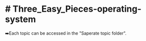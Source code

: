 <h1># Three_Easy_Pieces-operating-system</h1>
➡️Each topic can be accessed in  the "Saperate topic folder".

